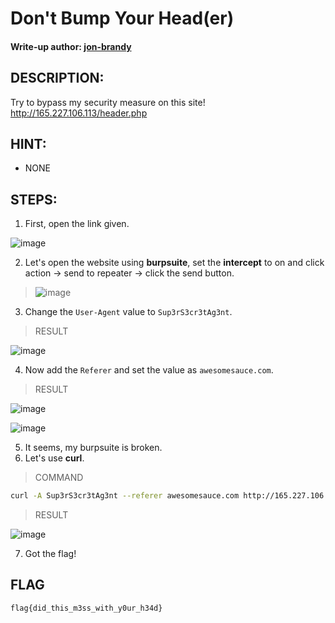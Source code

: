# Don't Bump Your Head(er)
#### Write-up author: [jon-brandy](https://github.com/jon-brandy)
## DESCRIPTION:
Try to bypass my security measure on this site! http://165.227.106.113/header.php
## HINT:
- NONE
## STEPS:
1. First, open the link given.

![image](https://user-images.githubusercontent.com/70703371/195791373-7030a4c9-3a52-4795-ba65-ebcdd2bbb324.png)


2. Let's open the website using **burpsuite**, set the **intercept** to on and click action -> send to repeater -> click the send button.

> ![image](https://user-images.githubusercontent.com/70703371/195792229-b5ce8099-8ae1-47a5-8909-d250cdb046bf.png)


3. Change the `User-Agent` value to `Sup3rS3cr3tAg3nt`.

> RESULT

![image](https://user-images.githubusercontent.com/70703371/195792494-a1113302-ed9c-4dc7-a956-7e5c0bf275a2.png)


4. Now add the `Referer` and set the value as `awesomesauce.com`.

> RESULT

![image](https://user-images.githubusercontent.com/70703371/195794566-cfdb39e2-0d29-43ce-8a96-995fdae2d273.png)


![image](https://user-images.githubusercontent.com/70703371/195794957-9fafae63-f867-4e32-b763-2c572faaa106.png)


5. It seems, my burpsuite is broken. 
6. Let's use **curl**.

> COMMAND

```sh
curl -A Sup3rS3cr3tAg3nt --referer awesomesauce.com http://165.227.106.113/header.php
```

> RESULT

![image](https://user-images.githubusercontent.com/70703371/195795612-cd973473-6d48-4e86-97ad-523ed4a787aa.png)


7. Got the flag!

## FLAG

```
flag{did_this_m3ss_with_y0ur_h34d}
```
